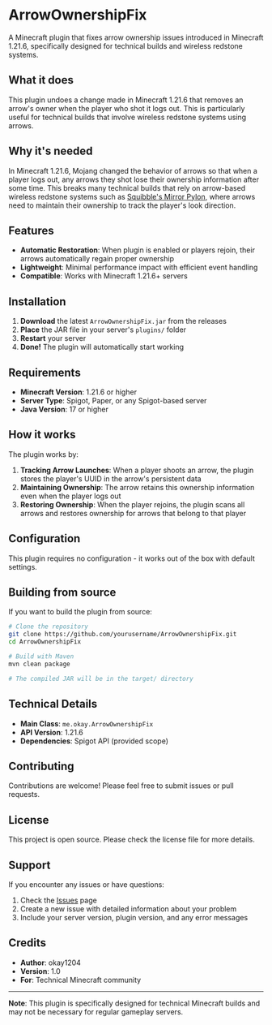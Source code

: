 # ArrowOwnershipFix

A Minecraft plugin that fixes arrow ownership issues introduced in Minecraft 1.21.6, specifically designed for technical builds and wireless redstone systems.

## What it does

This plugin undoes a change made in Minecraft 1.21.6 that removes an arrow's owner when the player who shot it logs out. This is particularly useful for technical builds that involve wireless redstone systems using arrows.

## Why it's needed

In Minecraft 1.21.6, Mojang changed the behavior of arrows so that when a player logs out, any arrows they shot lose their ownership information after some time. This breaks many technical builds that rely on arrow-based wireless redstone systems such as [Squibble's Mirror Pylon](https://www.youtube.com/watch?v=MxEMNUu06bk&list=PLZPtY-eJMgv2Iyul9K09GleTclelH-r61&ab_channel=Squibble), where arrows need to maintain their ownership to track the player's look direction.

## Features

- **Automatic Restoration**: When plugin is enabled or players rejoin, their arrows automatically regain proper ownership
- **Lightweight**: Minimal performance impact with efficient event handling
- **Compatible**: Works with Minecraft 1.21.6+ servers

## Installation

1. **Download** the latest `ArrowOwnershipFix.jar` from the releases
2. **Place** the JAR file in your server's `plugins/` folder
3. **Restart** your server
4. **Done!** The plugin will automatically start working

## Requirements

- **Minecraft Version**: 1.21.6 or higher
- **Server Type**: Spigot, Paper, or any Spigot-based server
- **Java Version**: 17 or higher

## How it works

The plugin works by:

1. **Tracking Arrow Launches**: When a player shoots an arrow, the plugin stores the player's UUID in the arrow's persistent data
2. **Maintaining Ownership**: The arrow retains this ownership information even when the player logs out
3. **Restoring Ownership**: When the player rejoins, the plugin scans all arrows and restores ownership for arrows that belong to that player

## Configuration

This plugin requires no configuration - it works out of the box with default settings.

## Building from source

If you want to build the plugin from source:

```bash
# Clone the repository
git clone https://github.com/yourusername/ArrowOwnershipFix.git
cd ArrowOwnershipFix

# Build with Maven
mvn clean package

# The compiled JAR will be in the target/ directory
```

## Technical Details

- **Main Class**: `me.okay.ArrowOwnershipFix`
- **API Version**: 1.21.6
- **Dependencies**: Spigot API (provided scope)

## Contributing

Contributions are welcome! Please feel free to submit issues or pull requests.

## License

This project is open source. Please check the license file for more details.

## Support

If you encounter any issues or have questions:

1. Check the [Issues](https://github.com/yourusername/ArrowOwnershipFix/issues) page
2. Create a new issue with detailed information about your problem
3. Include your server version, plugin version, and any error messages

## Credits

- **Author**: okay1204
- **Version**: 1.0
- **For**: Technical Minecraft community

---

**Note**: This plugin is specifically designed for technical Minecraft builds and may not be necessary for regular gameplay servers. 